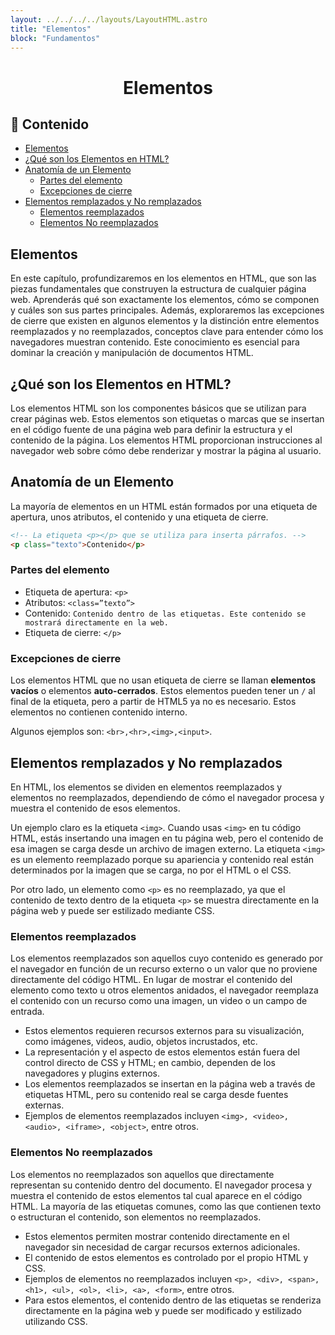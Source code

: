 ```yaml
---
layout: ../../../../layouts/LayoutHTML.astro
title: "Elementos"
block: "Fundamentos"
---
```


<h1 align='center'>Elementos</h1>

<h2>📑 Contenido</h2>

- [Elementos](#elementos)
- [¿Qué son los Elementos en HTML?](#qué-son-los-elementos-en-html)
- [Anatomía de un Elemento](#anatomía-de-un-elemento)
  - [Partes del elemento](#partes-del-elemento)
  - [Excepciones de cierre](#excepciones-de-cierre)
- [Elementos remplazados y No remplazados](#elementos-remplazados-y-no-remplazados)
  - [Elementos reemplazados](#elementos-reemplazados)
  - [Elementos No reemplazados](#elementos-no-reemplazados)

## Elementos

En este capítulo, profundizaremos en los elementos en HTML, que son las piezas fundamentales que construyen la estructura de cualquier página web. Aprenderás qué son exactamente los elementos, cómo se componen y cuáles son sus partes principales. Además, exploraremos las excepciones de cierre que existen en algunos elementos y la distinción entre elementos reemplazados y no reemplazados, conceptos clave para entender cómo los navegadores muestran contenido. Este conocimiento es esencial para dominar la creación y manipulación de documentos HTML.

## ¿Qué son los Elementos en HTML?

Los elementos HTML son los componentes básicos que se utilizan para crear páginas web. Estos elementos son etiquetas o marcas que se insertan en el código fuente de una página web para definir la estructura y el contenido de la página. Los elementos HTML proporcionan instrucciones al navegador web sobre cómo debe renderizar y mostrar la página al usuario.

## Anatomía de un Elemento

La mayoría de elementos en un HTML están formados por una etiqueta de apertura, unos atributos, el contenido y una etiqueta de cierre.

```html
<!-- La etiqueta <p></p> que se utiliza para inserta párrafos. -->
<p class="texto">Contenido</p>
```

### Partes del elemento

- Etiqueta de apertura: `<p>`
- Atributos: `<class=”texto”>`
- Contenido: `Contenido dentro de las etiquetas. Este contenido se mostrará directamente en la web.`
- Etiqueta de cierre: `</p>`

### Excepciones de cierre

Los elementos HTML que no usan etiqueta de cierre se llaman **elementos vacíos** o elementos **auto-cerrados**. Estos elementos pueden tener un `/` al final de la etiqueta, pero a partir de HTML5 ya no es necesario. Estos elementos no contienen contenido interno.

Algunos ejemplos son: `<br>,<hr>,<img>,<input>`.

## Elementos remplazados y No remplazados

En HTML, los elementos se dividen en elementos reemplazados y elementos no reemplazados, dependiendo de cómo el navegador procesa y muestra el contenido de esos elementos.

Un ejemplo claro es la etiqueta `<img>`. Cuando usas `<img>` en tu código HTML, estás insertando una imagen en tu página web, pero el contenido de esa imagen se carga desde un archivo de imagen externo. La etiqueta `<img>` es un elemento reemplazado porque su apariencia y contenido real están determinados por la imagen que se carga, no por el HTML o el CSS.

Por otro lado, un elemento como `<p>` es no reemplazado, ya que el contenido de texto dentro de la etiqueta `<p>` se muestra directamente en la página web y puede ser estilizado mediante CSS.

### Elementos reemplazados

Los elementos reemplazados son aquellos cuyo contenido es generado por el navegador en función de un recurso externo o un valor que no proviene directamente del código HTML. En lugar de mostrar el contenido del elemento como texto u otros elementos anidados, el navegador reemplaza el contenido con un recurso como una imagen, un video o un campo de entrada.

- Estos elementos requieren recursos externos para su visualización, como imágenes, videos, audio, objetos incrustados, etc.
- La representación y el aspecto de estos elementos están fuera del control directo de CSS y HTML; en cambio, dependen de los navegadores y plugins externos.
- Los elementos reemplazados se insertan en la página web a través de etiquetas HTML, pero su contenido real se carga desde fuentes externas.
- Ejemplos de elementos reemplazados incluyen `<img>, <video>, <audio>, <iframe>, <object>`, entre otros.

### Elementos No reemplazados

Los elementos no reemplazados son aquellos que directamente representan su contenido dentro del documento. El navegador procesa y muestra el contenido de estos elementos tal cual aparece en el código HTML. La mayoría de las etiquetas comunes, como las que contienen texto o estructuran el contenido, son elementos no reemplazados.

- Estos elementos permiten mostrar contenido directamente en el navegador sin necesidad de cargar recursos externos adicionales.
- El contenido de estos elementos es controlado por el propio HTML y CSS.
- Ejemplos de elementos no reemplazados incluyen `<p>, <div>, <span>, <h1>, <ul>, <ol>, <li>, <a>, <form>`, entre otros.
- Para estos elementos, el contenido dentro de las etiquetas se renderiza directamente en la página web y puede ser modificado y estilizado utilizando CSS.
